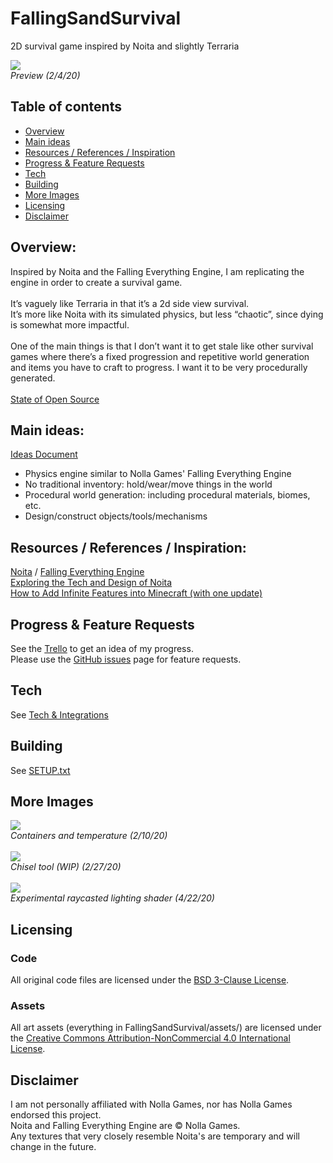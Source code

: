 # FallingSandSurvival
2D survival game inspired by Noita and slightly Terraria<br>

![](../media/preview_1.gif)<br>
*Preview (2/4/20)*

## Table of contents<br>
- [Overview](#overview)
- [Main ideas](#main-ideas)
- [Resources / References / Inspiration](#resources--references--inspiration)
- [Progress & Feature Requests](#progress--feature-requests)
- [Tech](#tech)
- [Building](#building)
- [More Images](#more-images)
- [Licensing](#licensing)
- [Disclaimer](#disclaimer)

## Overview:<br>
Inspired by Noita and the Falling Everything Engine, I am replicating the engine in order to create a survival game.<br><br>
It’s vaguely like Terraria in that it’s a 2d side view survival.<br>
It’s more like Noita with its simulated physics, but less “chaotic”, since dying is somewhat more impactful.<br><br>
One of the main things is that I don’t want it to get stale like other survival games where there’s a fixed progression and repetitive world generation and items you have to craft to progress. I want it to be very procedurally generated.<br>
<br>
[State of Open Source](https://github.com/PieKing1215/FallingSandSurvival/issues/1#issuecomment-640101480)<br>

## Main ideas:
[Ideas Document](https://docs.google.com/document/d/1SOCFCpsvNiFs13mo8QgG-blD-eoXye1Jaay1aRuqXpI/edit?usp=sharing)
- Physics engine similar to Nolla Games' Falling Everything Engine
- No traditional inventory: hold/wear/move things in the world
- Procedural world generation: including procedural materials, biomes, etc.
- Design/construct objects/tools/mechanisms

## Resources / References / Inspiration:<br>
[Noita](https://noitagame.com/) / [Falling Everything Engine](https://nollagames.com/fallingeverything/)<br>
[Exploring the Tech and Design of Noita](https://www.youtube.com/watch?v=prXuyMCgbTc)<br>
[How to Add Infinite Features into Minecraft (with one update)](https://www.youtube.com/watch?v=CS5DQVSp058)<br>

## Progress & Feature Requests<br>
See the [Trello](https://trello.com/b/JCKJ65yP/falling-sand-survival) to get an idea of my progress.<br>
Please use the [GitHub issues](https://github.com/PieKing1215/FallingSandSurvival/issues) page for feature requests.

## Tech<br>
See [Tech & Integrations](../../wiki/Tech-&-Integrations)

## Building<br>
See [SETUP.txt](SETUP.txt)

## More Images<br>
![](../media/preview_2.gif)<br>
*Containers and temperature (2/10/20)*<br><br>
![](../media/preview_3.gif)<br>
*Chisel tool (WIP) (2/27/20)*<br><br>
![](../media/preview_shader.png)<br>
*Experimental raycasted lighting shader (4/22/20)*

## Licensing

### Code
All original code files are licensed under the [BSD 3-Clause License](LICENSE.md).

### Assets
All art assets (everything in FallingSandSurvival/assets/) are licensed under the [Creative Commons Attribution-NonCommercial 4.0 International License](https://creativecommons.org/licenses/by-nc/4.0/).

## Disclaimer<br>
I am not personally affiliated with Nolla Games, nor has Nolla Games endorsed this project.<br>
Noita and Falling Everything Engine are © Nolla Games.<br>
Any textures that very closely resemble Noita's are temporary and will change in the future.<br>
